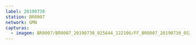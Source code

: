 ```yaml
---
label: 20190730
station: BR0007
network: GMN
capturas:
  - imagem: BR0007/BR0007_20190730_025644_122106/FF_BR0007_20190730_053844_454_0290816.fits_maxpixel.jpg
---
```

